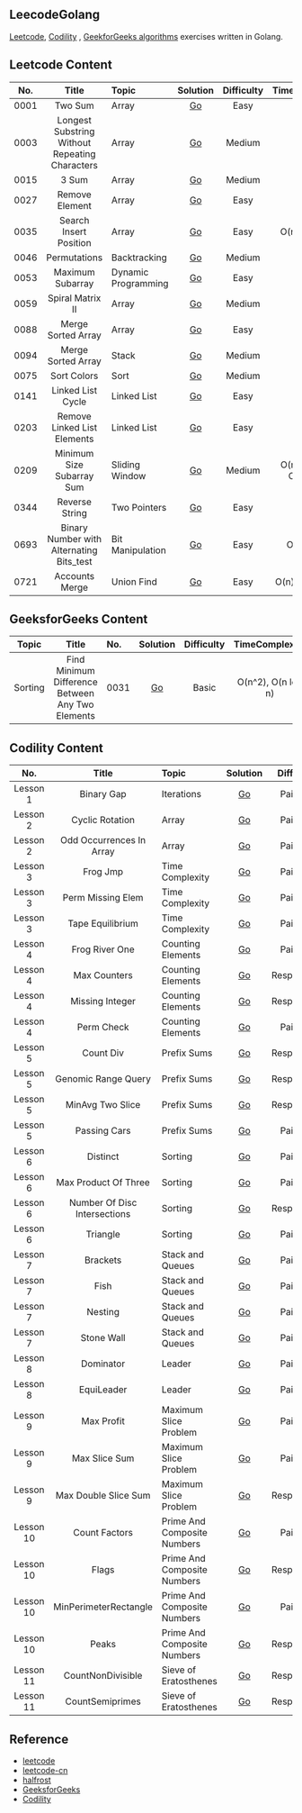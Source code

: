 ## LeecodeGolang
[Leetcode](https://leetcode.com/), [Codility](https://app.codility.com/programmers/) , [GeekforGeeks algorithms](https://www.geeksforgeeks.org/fundamentals-of-algorithms/?ref=shm) exercises written in Golang.

## Leetcode Content
| No.    |  Title  | Topic |  Solution  |  Difficulty |  TimeComplexity	| SpaceComplexity|
|:--------:|:--------:|:--------------------------------------------------------------|:--------:|:--------:|:--------:|:--------:|
|0001|Two Sum|Array|[Go](https://github.com/kimi0230/LeetcodeGolang/tree/master/Leetcode/0001.Two-Sum)|Easy|O(n)|O(n)|
|0003|Longest Substring Without Repeating Characters|Array|[Go](https://github.com/kimi0230/LeetcodeGolang/tree/master/Leetcode/0003.Longest-Substring-Without-Repeating-Characters)|Medium|O(n)|O(1)|
|0015|3 Sum|Array|[Go](https://github.com/kimi0230/LeetcodeGolang/tree/master/Leetcode/0015.3Sum)|Medium|O(n^2)|O(n)|
|0027|Remove Element|Array|[Go](https://github.com/kimi0230/LeetcodeGolang/tree/master/Leetcode/0027.Remove-Element)|Easy|O(n)|O(1)|
|0035|Search Insert Position|Array|[Go](https://github.com/kimi0230/LeetcodeGolang/tree/master/Leetcode/0035.Search-Insert-Position)|Easy|O(n), O(logn)|O(1)|
|0046|Permutations|Backtracking|[Go](https://github.com/kimi0230/LeetcodeGolang/tree/master/Leetcode/0046.Permutations)|Medium|O(n)|O(n)|
|0053|Maximum Subarray|Dynamic Programming|[Go](https://github.com/kimi0230/LeetcodeGolang/tree/master/Leetcode/0053.Maximum-Subarray)|Easy|O(n)|O(n)|
|0059|Spiral Matrix II|Array|[Go](https://github.com/kimi0230/LeetcodeGolang/tree/master/Leetcode/0059.Spiral-Matrix-II)|Medium|O(n^1)|O(1)|
|0088|Merge Sorted Array|Array|[Go](https://github.com/kimi0230/LeetcodeGolang/tree/master/Leetcode/0088.Merge-Sorted-Array)|Easy|O(n)|O(1)|
|0094|Merge Sorted Array|Stack|[Go](https://github.com/kimi0230/LeetcodeGolang/tree/master/Leetcode/0094.Binary-Tree-Inorder-Traversal)|Medium|O(n)|O(1)|
|0075|Sort Colors|Sort|[Go](https://github.com/kimi0230/LeetcodeGolang/tree/master/Leetcode/0075.Sort-Colors)|Medium|O(n)|O(1)|
|0141|Linked List Cycle|Linked List|[Go](https://github.com/kimi0230/LeetcodeGolang/tree/master/Leetcode/0141.Linked-List-Cycle)|Easy|O(n)|O(1)|
|0203|Remove Linked List Elements|Linked List|[Go](https://github.com/kimi0230/LeetcodeGolang/tree/master/Leetcode/0203.Remove-Linked-List-Elements)|Easy|O(n)|O(1)|
|0209|Minimum Size Subarray Sum|Sliding Window|[Go](https://github.com/kimi0230/LeetcodeGolang/tree/master/Leetcode/0209.Minimum-Size-Subarray-Sum)|Medium|O(n^2), O(n), O(nlog n)|O(1), O(1), O(n)|
|0344|Reverse String|Two Pointers|[Go](https://github.com/kimi0230/LeetcodeGolang/tree/master/Leetcode/0344.Reverse-String)|Easy|O(n)|O(1))|
|0693|Binary Number with Alternating Bits_test|Bit Manipulation|[Go](https://github.com/kimi0230/LeetcodeGolang/tree/master/Leetcode/0693.Binary-Number-with-Alternating-Bits)|Easy|O(n), O(1)|O(1)|
|0721|Accounts Merge|Union Find|[Go](https://github.com/kimi0230/LeetcodeGolang/tree/master/Leetcode/0721.Accounts-Merge)|Easy|O(n), O(n log n)|O(n), O(n)|


## GeeksforGeeks Content
| Topic    |  Title  | No. |  Solution  |  Difficulty |  TimeComplexity	| SpaceComplexity|
|:--------:|:--------:|:--------------------------------------------------------------|:--------:|:--------:|:--------:|:--------:|
|Sorting|Find Minimum Difference Between Any Two Elements|0031|[Go](https://github.com/kimi0230/LeetcodeGolang/tree/master/GeeksforGeeks/SortingAlgorithms/0031.Find-Minimum-Difference-Between-Any-Two-Elements)| Basic |O(n^2), O(n log n)|O(n), O(n)|


## Codility Content
| No.    |  Title  | Topic |  Solution  |  Difficulty |  TimeComplexity	| SpaceComplexity|
|:--------:|:--------:|:--------------------------------------------------------------|:--------:|:--------:|:--------:|:--------:|
| Lesson 1|Binary Gap|Iterations|[Go](https://github.com/kimi0230/LeetcodeGolang/tree/master/Codility/Lesson/0001.Iterations/Binary-Gap)| Painless  |O(log n)|O(1)|
| Lesson 2|Cyclic Rotation|Array|[Go](https://github.com/kimi0230/LeetcodeGolang/tree/master/Codility/Lesson/0002.Array/CyclicRotation)| Painless |O(1)|O(1)|
| Lesson 2|Odd Occurrences In Array|Array|[Go](https://github.com/kimi0230/LeetcodeGolang/tree/master/Codility/Lesson/0002.Array/OddOccurrencesInArray)| Painless |O(n), O(n)|O(n), O(1)|
| Lesson 3|Frog Jmp|Time Complexity|[Go](https://github.com/kimi0230/LeetcodeGolang/tree/master/Codility/Lesson/0003.Time-Complexity/FrogJmp)| Painless |O(1)|O(1)|
| Lesson 3|Perm Missing Elem|Time Complexity|[Go](https://github.com/kimi0230/LeetcodeGolang/tree/master/Codility/Lesson/0003.Time-Complexity/PermMissingElem)| Painless |O(n)|O(1)|
| Lesson 3|Tape Equilibrium|Time Complexity|[Go](https://github.com/kimi0230/LeetcodeGolang/tree/master/Codility/Lesson/0003.Time-Complexity/TapeEquilibrium)| Painless |O(n)|O(n)|
| Lesson 4|Frog River One|Counting Elements|[Go](https://github.com/kimi0230/LeetcodeGolang/tree/master/Codility/Lesson/0004.Counting-Elements/FrogRiverOne)| Painless |O(n)|O(n)|
| Lesson 4|Max Counters|Counting Elements|[Go](https://github.com/kimi0230/LeetcodeGolang/tree/master/Codility/Lesson/0004.Counting-Elements/MaxCounters)| Respectable |O(n+m) |O(n)|
| Lesson 4|Missing Integer|Counting Elements|[Go](https://github.com/kimi0230/LeetcodeGolang/tree/master/Codility/Lesson/0004.Counting-Elements/MissingInteger)| Respectable |O(n) |O(n)|
| Lesson 4|Perm Check|Counting Elements|[Go](https://github.com/kimi0230/LeetcodeGolang/tree/master/Codility/Lesson/0004.Counting-Elements/PermCheck)| Painless |O(n) |O(n)|
| Lesson 5|Count Div|Prefix Sums|[Go](https://github.com/kimi0230/LeetcodeGolang/tree/master/Codility/Lesson/0005.Prefix-Sums/CountDiv)| Respectable |O(1) |O(1)|
| Lesson 5|Genomic Range Query|Prefix Sums|[Go](https://github.com/kimi0230/LeetcodeGolang/tree/master/Codility/Lesson/0005.Prefix-Sums/GenomicRangeQuery)| Respectable |O(n+m) |O(n)|
| Lesson 5|MinAvg Two Slice|Prefix Sums|[Go](https://github.com/kimi0230/LeetcodeGolang/tree/master/Codility/Lesson/0005.Prefix-Sums/MinAvgTwoSlice)| Respectable |O(n) |O(n)|
| Lesson 5|Passing Cars|Prefix Sums|[Go](https://github.com/kimi0230/LeetcodeGolang/tree/master/Codility/Lesson/0005.Prefix-Sums/PassingCars)| Painless |O(n) |O(1)|
| Lesson 6|Distinct|Sorting|[Go](https://github.com/kimi0230/LeetcodeGolang/tree/master/Codility/Lesson/0006.Sorting/Distinct)| Painless |O(nlogn) |O(n)|
| Lesson 6|Max Product Of Three|Sorting|[Go](https://github.com/kimi0230/LeetcodeGolang/tree/master/Codility/Lesson/0006.Sorting/MaxProductOfThree)| Painless |O(nlogn) |O(1)|
| Lesson 6|Number Of Disc Intersections|Sorting|[Go](https://github.com/kimi0230/LeetcodeGolang/tree/master/Codility/Lesson/0006.Sorting/NumberOfDiscIntersections)| Respectable |O(nlogn) |O(n)|
| Lesson 6|Triangle|Sorting|[Go](https://github.com/kimi0230/LeetcodeGolang/tree/master/Codility/Lesson/0006.Sorting/Triangle)| Painless |O(nlogn) |O(n)|
| Lesson 7|Brackets|Stack and Queues|[Go](https://github.com/kimi0230/LeetcodeGolang/tree/master/Codility/Lesson/0007.Stacks-and-Queues/Brackets)| Painless |O(n) |O(n)|
| Lesson 7|Fish|Stack and Queues|[Go](https://github.com/kimi0230/LeetcodeGolang/tree/master/Codility/Lesson/0007.Stacks-and-Queues/Fish)| Painless |O(n) |O(n)|
| Lesson 7|Nesting|Stack and Queues|[Go](https://github.com/kimi0230/LeetcodeGolang/tree/master/Codility/Lesson/0007.Stacks-and-Queues/Nesting)| Painless |O(n) |O(1)|
| Lesson 7|Stone Wall|Stack and Queues|[Go](https://github.com/kimi0230/LeetcodeGolang/tree/master/Codility/Lesson/0007.Stacks-and-Queues/StoneWall)| Painless |O(n) |O(n)|
| Lesson 8|Dominator|Leader|[Go](https://github.com/kimi0230/LeetcodeGolang/tree/master/Codility/Lesson/0008.Leader/Dominator)| Painless |O(n) |O(1)|
| Lesson 8|EquiLeader|Leader|[Go](https://github.com/kimi0230/LeetcodeGolang/tree/master/Codility/Lesson/0008.Leader/EquiLeader)| Painless |O(n) |O(n)|
| Lesson 9|Max Profit|Maximum Slice Problem|[Go](https://github.com/kimi0230/LeetcodeGolang/tree/master/Codility/Lesson/0009.Maximum-Slice-Problem/MaxProfit)| Painless |O(n) |O(1)|
| Lesson 9|Max Slice Sum|Maximum Slice Problem|[Go](https://github.com/kimi0230/LeetcodeGolang/tree/master/Codility/Lesson/0009.Maximum-Slice-Problem/MaxSliceSum)| Painless |O(n) |O(n)|
| Lesson 9|Max Double Slice Sum|Maximum Slice Problem|[Go](https://github.com/kimi0230/LeetcodeGolang/tree/master/Codility/Lesson/0009.Maximum-Slice-Problem/MaxDoubleSliceSum)| Respectable |O(n) |O(n)|
| Lesson 10|Count Factors|Prime And Composite Numbers|[Go](https://github.com/kimi0230/LeetcodeGolang/tree/master/Codility/Lesson/0010.Prime-And-Composite-Numbers/CountFactors)| Painless | O(sqrt(n)) |O(1)|
| Lesson 10|Flags|Prime And Composite Numbers|[Go](https://github.com/kimi0230/LeetcodeGolang/tree/master/Codility/Lesson/0010.Prime-And-Composite-Numbers/Flags)| Respectable | O(n) |O(n)|
| Lesson 10|MinPerimeterRectangle|Prime And Composite Numbers|[Go](https://github.com/kimi0230/LeetcodeGolang/tree/master/Codility/Lesson/0010.Prime-And-Composite-Numbers/MinPerimeterRectangle)| Painless | O(sqrt(n)) |O(1)|
| Lesson 10|Peaks|Prime And Composite Numbers|[Go](https://github.com/kimi0230/LeetcodeGolang/tree/master/Codility/Lesson/0010.Prime-And-Composite-Numbers/Peaks)| Respectable | O(n*log(log(n))) |O(n)|
| Lesson 11|CountNonDivisible|Sieve of Eratosthenes|[Go](https://github.com/kimi0230/LeetcodeGolang/tree/master/Codility/Lesson/0011.Sieve-of-Eratosthenes/CountNonDivisible)| Respectable | O(N * log(N)) |O(n)|
| Lesson 11|CountSemiprimes|Sieve of Eratosthenes|[Go](https://github.com/kimi0230/LeetcodeGolang/tree/master/Codility/Lesson/0011.Sieve-of-Eratosthenes/CountSemiprimes)| Respectable | O(N*log(log(N))+M) |O(N+M)|

## Reference
* [leetcode](https://leetcode.com/)
* [leetcode-cn](https://leetcode-cn.com/)
* [halfrost](https://books.halfrost.com/leetcode/)
* [GeeksforGeeks](https://www.geeksforgeeks.org/)
* [Codility](https://app.codility.com/programmers/)